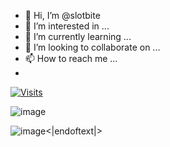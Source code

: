 - 👋 Hi, I’m @slotbite
- 👀 I’m interested in ...
- 🌱 I’m currently learning ...
- 💞️ I’m looking to collaborate on ...
- 📫 How to reach me ...
- 
[![Visits](https://gpvc.arturio.dev/slotbite)](https://github.com/slotbite/github-profile-readme)
 

![image](https://gists-readme.yizack.com/api?user={slotbite})

![image](https://github-readme-stats.vercel.app/api/top-langs/?username={slotbite})<|endoftext|>




<!---
slotbite/slotbite is a ✨ special ✨ repository because its `README.md` (this file) appears on your GitHub profile.
You can click the Preview link to take a look at your changes.
--->
